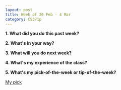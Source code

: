```yaml
---
layout: post
title: Week of 26 Feb - 4 Mar
category: CS371p
---
```


__1. What did you do this past week?__


__2. What's in your way?__


 __3. What will you do next week?__


__4. What's my experience of the class?__


__5. What's my pick-of-the-week or tip-of-the-week?__

[My pick]()
